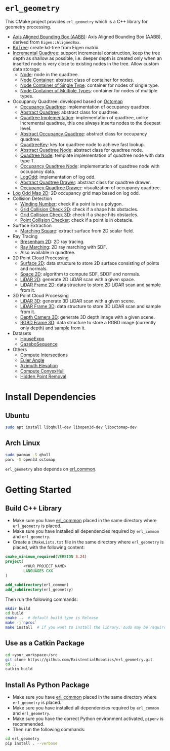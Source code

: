 `erl_geometry`
==============
This CMake project provides `erl_geometry` which is a C++ library for geometry processing.

- [Axis Aligned Bounding Box (AABB)](include/erl_geometry/aabb.hpp): Axis Aligned Bounding Box (AABB), derived
  from `Eigen::AlignedBox`.
- [KdTree](include/erl_geometry/kdtree_eigen_adaptor.hpp): create kd-tree from Eigen matrix.
- [Incremental Quadtree](include/erl_geometry/incremental_quadtree.hpp): support incremental construction, keep the
  tree depth as shallow as possible, i.e. deeper depth is created only when an inserted node is very close to existing
  nodes in the tree. Allow custom data storage:
    - [Node](include/erl_geometry/node.hpp): node in the quadtree.
    - [Node Container](include/erl_geometry/node_container.hpp): abstract class of container for nodes.
    - [Node Container of Single Type](include/erl_geometry/node_container_single_type.hpp): container for nodes of
      single type.
    - [Node Container of Multiple Types](include/erl_geometry/node_container_multi_types.hpp): container for nodes of
      multiple types.
- Occupancy Quadtree: developed based on [Octomap](https://octomap.github.io/)
    - [Occupancy Quadtree](include/erl_geometry/occupancy_quadtree.hpp): implementation of occupancy quadtree.
    - [Abstract Quadtree](include/erl_geometry/abstract_quadtree.hpp): abstract class for quadtree.
    - [Quadtree Implementation](include/erl_geometry/quadtree_impl.hpp): implementation of quadtree, unlike incremental
      quadtree, this one always inserts nodes to the deepest level.
    - [Abstract Occupancy Quadtree](include/erl_geometry/abstract_occupancy_quadtree.hpp): abstract class for occupancy
      quadtree.
    - [QuadtreeKey](include/erl_geometry/quadtree_key.hpp): key for quadtree node to achieve fast lookup.
    - [Abstract Quadtree Node](include/erl_geometry/abstract_quadtree_node.hpp): abstract class for quadtree node.
    - [Quadtree Node](include/erl_geometry/quadtree_node.hpp): template implementation of quadtree node with data type
      T.
    - [Occupancy Quadtree Node](include/erl_geometry/occupancy_quadtree_node.hpp): implementation of quadtree node with
      occupancy data.
    - [LogOdd](include/erl_geometry/logodd.hpp): implementation of log odd.
    - [Abstract Quadtree Drawer](include/erl_geometry/abstract_quadtree_drawer.hpp): abstract class for quadtree drawer.
    - [Occupancy Quadtree Drawer](include/erl_geometry/occupancy_quadtree_drawer.hpp): visualization of occupancy
      quadtree.
- [Log Odd Map 2D](include/erl_geometry/log_odd_map_2d.hpp): 2D occupancy grid map based on log odd.
- Collision Detection
    - [Winding Number](include/erl_geometry/winding_number.hpp): check if a point is in a polygon.
    - [Grid Collision Check 2D](include/erl_geometry/grid_collision_checker_se2.hpp): check if a shape hits obstacles.
    - [Grid Collision Check 3D](include/erl_geometry/grid_collision_checker_3d.hpp): check if a shape hits obstacles.
    - [Point Collision Checker](include/erl_geometry/point_collision_checker.hpp): check if a point is in obstacle.
- Surface Extraction
    - [Marching Square](include/erl_geometry/marching_square.hpp): extract surface from 2D scalar field.
- Ray Tracing
    - [Bresenham 2D](include/erl_geometry/bresenham_2d.hpp): 2D ray tracing.
    - [Ray Marching](include/erl_geometry/ray_marching.hpp): 2D ray marching with SDF.
    - Also available in quadtree.
- 2D Point Cloud Processing
    - [Surface 2D](include/erl_geometry/surface_2d.hpp): data structure to store 2D surface consisting of points and
      normals.
    - [Space 2D](include/erl_geometry/space_2d.hpp): algorithm to compute SDF, SDDF and normals.
    - [LiDAR 2D](include/erl_geometry/lidar_2d.hpp): generate 2D LiDAR scan with a given space.
    - [LiDAR Frame 2D](include/erl_geometry/lidar_frame_2d.hpp): data structure to store 2D LiDAR scan and sample from
      it.
- 3D Point Cloud Processing
    - [LiDAR 3D](include/erl_geometry/lidar_3d.hpp): generate 3D LiDAR scan with a given scene.
    - [LiDAR Frame 3D](include/erl_geometry/lidar_frame_3d.hpp): data structure to store 3D LiDAR scan and sample from
      it.
    - [Depth Camera 3D](include/erl_geometry/depth_camera_3d.hpp): generate 3D depth image with a given scene.
    - [RGBD Frame 3D](include/erl_geometry/rgbd_frame_3d.hpp): data structure to store a RGBD image (currently only
      depth) and sample from it.
- Datasets
    - [HouseExpo](python/erl_geometry/house_expo/README.md)
    - [GazeboSequence](python/erl_geometry/gazebo/sequence.py)
- Others
    - [Compute Intersections](include/erl_geometry/utils.hpp)
    - [Euler Angle](include/erl_geometry/euler_angle.hpp)
    - [Azimuth Elevation](include/erl_geometry/azimuth_elevation.hpp)
    - [Compute ConvexHull](include/erl_geometry/convex_hull.hpp)
    - [Hidden Point Removal](include/erl_geometry/hidden_point_removal.hpp)

# Install Dependencies

## Ubuntu

```bash
sudo apt install libqhull-dev libopen3d-dev liboctomap-dev
```

## Arch Linux

```bash
sudo pacman -S qhull
paru -S open3d octomap
```

`erl_geometry` also depends on [erl_common](https://github.com/ExistentialRobotics/erl_common).

# Getting Started

## Build C++ Library

- Make sure you have [erl_common](https://github.com/ExistentialRobotics/erl_common) placed in the same directory
  where `erl_geometry` is placed.
- Make sure you have installed all dependencies required by `erl_common` and `erl_geometry`.
- Create a `CMakeLists.txt` file in the same directory where `erl_geometry` is placed, with the following content:

```cmake
cmake_minimum_required(VERSION 3.24)
project(
        <YOUR_PROJECT_NAME>
        LANGUAGES CXX
)

add_subdirectory(erl_common)
add_subdirectory(erl_geometry)
```

Then run the following commands:

```bash
mkdir build
cd build
cmake ..  # default build type is Release
make -j`nproc`
make install  # if you want to install the library, sudo may be required
```

## Use as a Catkin Package

```bash
cd <your_workspace>/src
git clone https://github.com/ExistentialRobotics/erl_geometry.git
cd ..
catkin build
```

## Install As Python Package

- Make sure you have [erl_common](https://github.com/ExistentialRobotics/erl_common) placed in the same directory
  where `erl_geometry` is placed.
- Make sure you have installed all dependencies required by `erl_common` and `erl_geometry`.
- Make sure you have the correct Python environment activated, `pipenv` is recommended.
- Then run the following commands:

```bash
cd erl_geometry
pip install . --verbose
```
